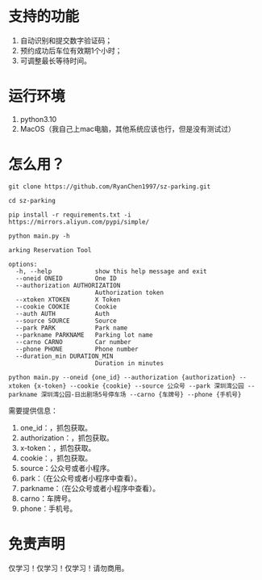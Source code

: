 

# 支持的功能
1. 自动识别和提交数字验证码；
2. 预约成功后车位有效期1个小时；
3. 可调整最长等待时间。

# 运行环境
1. python3.10
2. MacOS（我自己上mac电脑，其他系统应该也行，但是没有测试过）

# 怎么用？
`git clone https://github.com/RyanChen1997/sz-parking.git` 

`cd sz-parking`

`pip install -r requirements.txt -i https://mirrors.aliyun.com/pypi/simple/`

`python main.py -h`
```
arking Reservation Tool

options:
  -h, --help            show this help message and exit
  --oneid ONEID         One ID
  --authorization AUTHORIZATION
                        Authorization token
  --xtoken XTOKEN       X Token
  --cookie COOKIE       Cookie
  --auth AUTH           Auth
  --source SOURCE       Source
  --park PARK           Park name
  --parkname PARKNAME   Parking lot name
  --carno CARNO         Car number
  --phone PHONE         Phone number
  --duration_min DURATION_MIN
                        Duration in minutes
```

`python main.py --oneid {one_id} --authorization {authorization} --xtoken {x-token} --cookie {cookie} --source 公众号 --park 深圳湾公园 --parkname 深圳湾公园-日出剧场5号停车场 --carno {车牌号} --phone {手机号}`

需要提供信息：
1. one_id：，抓包获取。
2. authorization：，抓包获取。
3. x-token：，抓包获取。
4. cookie：，抓包获取。
5. source：公众号或者小程序。
6. park：（在公众号或者小程序中查看）。
7. parkname：（在公众号或者小程序中查看）。
8. carno：车牌号。
9. phone：手机号。


# 免责声明
仅学习！仅学习！仅学习！请勿商用。

